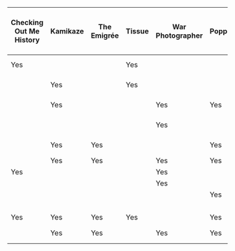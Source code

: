 | ﻿Checking Out Me History | Kamikaze | The Emigrée | Tissue | War Photographer | Poppies | Remains | Bayonet Charge | Storm on the Island | Exposure | The Charge Of the light Brigade | My Last Duchess | The Prelude: Stealing the boat | London | Ozymandias |                        |
|-------------------------|----------|-------------|--------|------------------|---------|---------|----------------|---------------------|----------|---------------------------------|-----------------|--------------------------------|--------|------------|------------------------|
| Yes                     |          |             | Yes    |                  |         |         |                | Yes                 |          |                                 | Yes             |                                | Yes    | Yes        | Power of Humans        |
|                         | Yes      |             | Yes    |                  |         |         |                | Yes                 | Yes      |                                 |                 | Yes                            |        | Yes        | Power of Nature        |
|                         | Yes      |             |        | Yes              | Yes     | Yes     | Yes            |                     | Yes      | Yes                             |                 |                                |        |            | Effects of Conflict    |
|                         |          |             |        | Yes              |         | Yes     | Yes            |                     | Yes      | Yes                             |                 |                                |        |            | Reality of Conflict    |
|                         | Yes      | Yes         |        |                  | Yes     |         |                |                     | Yes      |                                 |                 |                                | Yes    |            | Loss and Absence       |
|                         | Yes      | Yes         |        | Yes              | Yes     | Yes     |                |                     |          |                                 | Yes             | Yes                            |        |            | Memory                 |
| Yes                     |          |             |        | Yes              |         |         |                |                     |          |                                 |                 |                                | Yes    |            | Anger                  |
|                         |          |             |        | Yes              |         | Yes     |                |                     |          |                                 |                 |                                |        |            | Guilt                  |
|                         |          |             |        |                  | Yes     |         | Yes            | Yes                 |          |                                 |                 | Yes                            |        |            | Fear                   |
|                         |          |             |        |                  |         |         |                |                     |          |                                 | Yes             | Yes                            |        | Yes        | Pride                  |
| Yes                     | Yes      | Yes         | Yes    |                  | Yes     |         |                |                     |          | Yes                             | Yes             |                                |        |            | Identity               |
|                         | Yes      | Yes         |        | Yes              | Yes     | Yes     | Yes            |                     |          |                                 |                 | Yes                            | Yes    |            | Individual Experiences |
